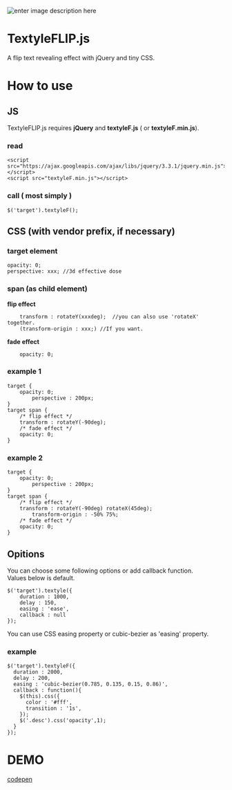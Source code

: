 ![enter image description here](https://user-images.githubusercontent.com/38127448/51084054-3a60bf00-1767-11e9-9683-3dd3e2907d11.gif)

# TextyleFLIP.js

A flip text revealing effect with jQuery and tiny CSS.

# How to use

## JS

TextyleFLIP.js requires **jQuery** and **textyleF.js** ( or **textyleF.min.js**).  

### read

	<script src="https://ajax.googleapis.com/ajax/libs/jquery/3.3.1/jquery.min.js"></script>
	<script src="textyleF.min.js"></script>
	
### call ( most simply )

	$('target').textyleF();

## CSS (with vendor prefix, if necessary)

 ### target element  

	opacity: 0;  
	perspective: xxx; //3d effective dose

### span (as child element)

 **flip effect**  
 
		transform : rotateY(xxxdeg);  //you can also use 'rotateX' together.  
		(transform-origin : xxx;) //If you want.  
    	
 **fade effect**  
 
		opacity: 0;

### example 1
    target {
    	opacity: 0;
			perspective : 200px;
    }
    target span {
    	/* flip effect */
    	transform : rotateY(-90deg);
    	/* fade effect */
    	opacity: 0;
    }

### example 2
    target {
    	opacity: 0;
			perspective : 200px;
    }
    target span {
    	/* flip effect */
    	transform : rotateY(-90deg) rotateX(45deg);
			transform-origin : -50% 75%;
    	/* fade effect */
    	opacity: 0;
    }

## Opitions

You can choose some following options or add callback function.  
Values below is default.

	$('target').textyle({
		duration : 1000,
		delay : 150,
		easing : 'ease',
		callback : null
	});

You can use CSS easing property or cubic-bezier as 'easing' property.

### example

    $('target').textyleF({
      duration : 2000,
      delay : 200,
      easing : 'cubic-bezier(0.785, 0.135, 0.15, 0.86)',
      callback : function(){
        $(this).css({
          color : '#fff',
          transition : '1s',
        });
        $('.desc').css('opacity',1);
      }
    });

# DEMO

 [codepen](https://codepen.io/mycreatesite/pen/OrZVem)